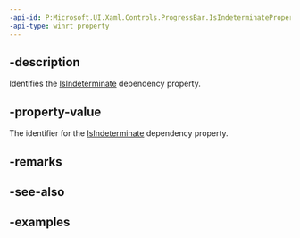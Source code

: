 ```yaml
---
-api-id: P:Microsoft.UI.Xaml.Controls.ProgressBar.IsIndeterminateProperty
-api-type: winrt property
---
```


## -description

Identifies the [IsIndeterminate](progressbar_isindeterminate.md) dependency property.

## -property-value

The identifier for the [IsIndeterminate](progressbar_isindeterminate.md) dependency property.

## -remarks

## -see-also

## -examples

